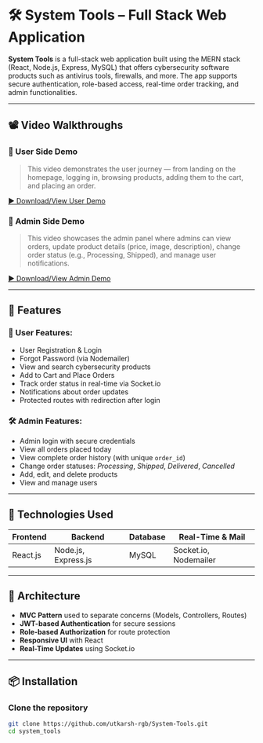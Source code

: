 # 🛠️ System Tools – Full Stack Web Application

**System Tools** is a full-stack web application built using the MERN stack (React, Node.js, Express, MySQL) that offers cybersecurity software products such as antivirus tools, firewalls, and more. The app supports secure authentication, role-based access, real-time order tracking, and admin functionalities.

---

## 📽️ Video Walkthroughs

### 🔹 User Side Demo

> This video demonstrates the user journey — from landing on the homepage, logging in, browsing products, adding them to the cart, and placing an order.

[▶️ Download/View User Demo](./user-demo.webm)

### 🔹 Admin Side Demo

> This video showcases the admin panel where admins can view orders, update product details (price, image, description), change order status (e.g., Processing, Shipped), and manage user notifications.

[▶️ Download/View Admin Demo](./admin-demo.webm)

---

## 🚀 Features

### 👤 User Features:
- User Registration & Login
- Forgot Password (via Nodemailer)
- View and search cybersecurity products
- Add to Cart and Place Orders
- Track order status in real-time via Socket.io
- Notifications about order updates
- Protected routes with redirection after login

### 🛠️ Admin Features:
- Admin login with secure credentials
- View all orders placed today
- View complete order history (with unique `order_id`)
- Change order statuses: *Processing*, *Shipped*, *Delivered*, *Cancelled*
- Add, edit, and delete products
- View and manage users

---

## 🔐 Technologies Used

| Frontend        | Backend           | Database       | Real-Time & Mail |
|----------------|-------------------|----------------|------------------|
| React.js        | Node.js, Express.js | MySQL          | Socket.io, Nodemailer |

---

## 🧠 Architecture
- **MVC Pattern** used to separate concerns (Models, Controllers, Routes)
- **JWT-based Authentication** for secure sessions
- **Role-based Authorization** for route protection
- **Responsive UI** with React
- **Real-Time Updates** using Socket.io

---

## 📦 Installation

### Clone the repository
```bash
git clone https://github.com/utkarsh-rgb/System-Tools.git
cd system_tools
